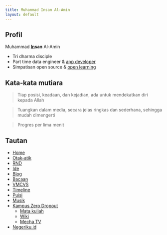```yaml
---
title: Muhammad Insan Al-Amin
layout: default
---
```


## Profil
Muhammad **[In](https://id.linkedin.com/in/insan-al-amin)san** Al-Amin
- Tri dharma disciple
- Part time data engineer & [app developer](https://negeriku.id)
- Simpatisan open source & [open learning](https://mecha.id)

## Kata-kata mutiara
> Tiap posisi, keadaan, dan kejadian, ada untuk mendekatkan diri kepada Allah

> Tuangkan dalam media, secara jelas ringkas dan sederhana, sehingga mudah dimengerti

> Progres per lima menit

## Tautan
- [Home](https://insanalamin.github.io)
- [Otak-atik](/skill)
- [RND](/research)
- [Ide](/ideas)
- [Blog](/blog)
- [Bacaan](/books)
- [VMCVS](/vmcvs)
- [Timeline](/timeline)
- [Puisi](/poetry)
- [Musik](/music)
- [Kampus Zero Dropout](https://mecha.id)
  - [Mata kuliah](https://mechaid.github.io/course-materials/)
  - [Wiki](https://mechaid.github.io/wiki/)
  - [Mecha TV](https://www.youtube.com/channel/UCAHKfmOwqZrShZ3SPhReqtg)
- [Negeriku.id](https://negeriku.id)

